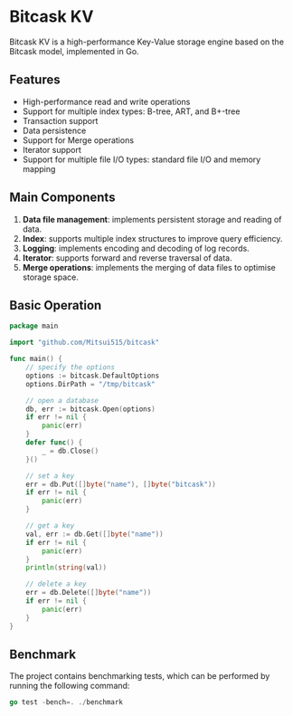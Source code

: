 # Bitcask KV

Bitcask KV is a high-performance Key-Value storage engine based on the Bitcask model, implemented in Go.

## Features

- High-performance read and write operations 
- Support for multiple index types: B-tree, ART, and B+-tree 
- Transaction support 
- Data persistence 
- Support for Merge operations 
- Iterator support 
- Support for multiple file I/O types: standard file I/O and memory mapping

## Main Components

1. **Data file management**: implements persistent storage and reading of data.
2. **Index**: supports multiple index structures to improve query efficiency.
3. **Logging**: implements encoding and decoding of log records.
4. **Iterator**: supports forward and reverse traversal of data.
5. **Merge operations**: implements the merging of data files to optimise storage space.

## Basic Operation

```go
package main

import "github.com/Mitsui515/bitcask"

func main() {
    // specify the options
    options := bitcask.DefaultOptions
    options.DirPath = "/tmp/bitcask"

    // open a database
    db, err := bitcask.Open(options)
    if err != nil {
        panic(err)
    }
    defer func() {
        _ = db.Close()
    }()

	// set a key
	err = db.Put([]byte("name"), []byte("bitcask"))
	if err != nil {
		panic(err)
	}

	// get a key
	val, err := db.Get([]byte("name"))
	if err != nil {
		panic(err)
	}
	println(string(val))

	// delete a key
	err = db.Delete([]byte("name"))
	if err != nil {
		panic(err)
	}
}
```


## Benchmark

The project contains benchmarking tests, which can be performed by running the following command:

```go
go test -bench=. ./benchmark
```

